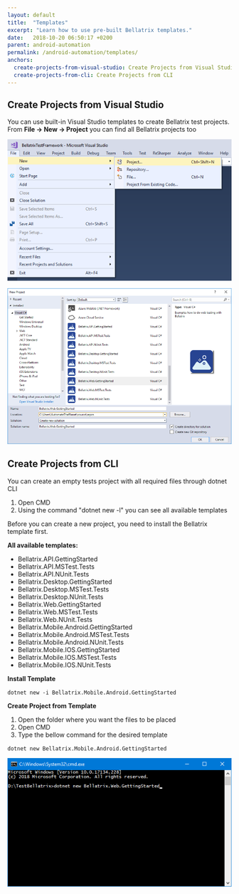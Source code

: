 ```yaml
---
layout: default
title:  "Templates"
excerpt: "Learn how to use pre-built Bellatrix templates."
date:   2018-10-20 06:50:17 +0200
parent: android-automation
permalink: /android-automation/templates/
anchors:
  create-projects-from-visual-studio: Create Projects from Visual Studio
  create-projects-from-cli: Create Projects from CLI
---
```

Create Projects from Visual Studio
----------------------------------
You can use built-in Visual Studio templates to create Bellatrix test projects.
From **File -> New -> Project** you can find all Bellatrix projects too

![Create New Project Visual Studio](images/create-new-project-visual-studio.png)

![Create Getting Started Visual Studio](images/create-getting-started-solution-visual-studio.png)

Create Projects from CLI
------------------------
You can create an empty tests project with all required files through dotnet CLI
1. Open CMD
2. Using the command "dotnet new -l" you can see all available templates 

Before you can create a new project, you need to install the Bellatrix template first.

**All available templates:**

- Bellatrix.API.GettingStarted
- Bellatrix.API.MSTest.Tests
- Bellatrix.API.NUnit.Tests
- Bellatrix.Desktop.GettingStarted
- Bellatrix.Desktop.MSTest.Tests
- Bellatrix.Desktop.NUnit.Tests
- Bellatrix.Web.GettingStarted
- Bellatrix.Web.MSTest.Tests
- Bellatrix.Web.NUnit.Tests
- Bellatrix.Mobile.Android.GettingStarted
- Bellatrix.Mobile.Android.MSTest.Tests
- Bellatrix.Mobile.Android.NUnit.Tests
- Bellatrix.Mobile.IOS.GettingStarted
- Bellatrix.Mobile.IOS.MSTest.Tests
- Bellatrix.Mobile.IOS.NUnit.Tests

**Install Template**

```
dotnet new -i Bellatrix.Mobile.Android.GettingStarted
```

**Create Project from Template**
1. Open the folder where you want the files to be placed
2. Open CMD
3. Type the bellow command for the desired template

```
dotnet new Bellatrix.Mobile.Android.GettingStarted
```

![Create Getting Started CLI](images/create-getting-started-console.png)